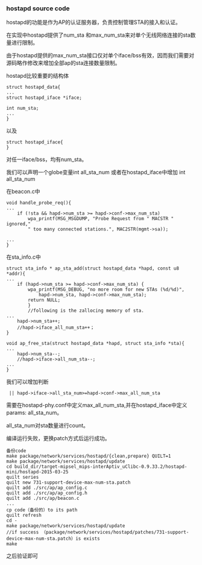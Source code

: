 ### hostapd source code

hostapd的功能是作为AP的认证服务器，负责控制管理STA的接入和认证。

在实现中hostapd提供了num_sta 和max_num_sta来对单个无线网络连接的sta数量进行限制。

由于hostapd提供的max_num_sta接口仅对单个iface/bss有效，因而我们需要对源码略作修改来增加全部ap的sta连接数量限制。

hostapd比较重要的结构体

	struct hostapd_data{
	...
	struct hostapd_iface *iface;
	
	int num_sta;
	...
	}
	
以及
	
	struct hostapd_iface{
	}
对任一iface/bss，均有num_sta。

我们可以声明一个globe变量int all_sta_num
或者在hostapd_iface中增加 int all_sta_num

在beacon.c中 

	void handle_probe_req(){
	...
		if (!sta && hapd->num_sta >= hapd->conf->max_num_sta)
			wpa_printf(MSG_MSGDUMP, "Probe Request from " MACSTR " ignored,"
			" too many connected stations.", MAC2STR(mgmt->sa));		
	
	...
	}
	
在sta_info.c中
	
	struct sta_info * ap_sta_add(struct hostapd_data *hapd, const u8 *addr){
	...
		if (hapd->num_sta >= hapd->conf->max_num_sta) {
			wpa_printf(MSG_DEBUG, "no more room for new STAs (%d/%d)",
				hapd->num_sta, hapd->conf->max_num_sta);
			return NULL;
			}
			//following is the zallocing memory of sta.
	...
		hapd->num_sta++;
		//hapd->iface_all_num_sta++；
	}
	
	void ap_free_sta(struct hostapd_data *hapd, struct sta_info *sta){
	...
		hapd->num_sta--;
		//hapd->iface->all_num_sta--;
	...
	}

我们可以增加判断
	
	 || hapd->iface->all_sta_num>=hapd->conf->max_all_num_sta

需要在hostapd-phy.conf中定义max_all_num_sta,并在hostapd_iface中定义params: all_sta_num。

 all_sta_num对sta数量进行count。
 
 编译运行失败，更换patch方式后运行成功。
 
 	备份code
 	make package/network/services/hostapd/{clean,prepare} QUILT=1
 	make package/network/services/hostapd/update
 	cd build_dir/target-mipsel_mips-interAptiv_uClibc-0.9.33.2/hostapd-mini/hostapd-2015-03-25
 	quilt series
 	quilt new 731-support-device-max-num-sta.patch
 	quilt add ./src/ap/ap_config.c
 	quilt add ./src/ap/ap_config.h
 	quilt add ./src/ap/beacon.c
 	...
 	cp code（备份的）to its path
 	quilt refresh
 	cd -
 	make package/network/services/hostapd/update
 	//if success （package/network/services/hostapd/patches/731-support-device-max-num-sta.patch）is exists
 	make
 	
 	
 之后验证即可
 	
 	